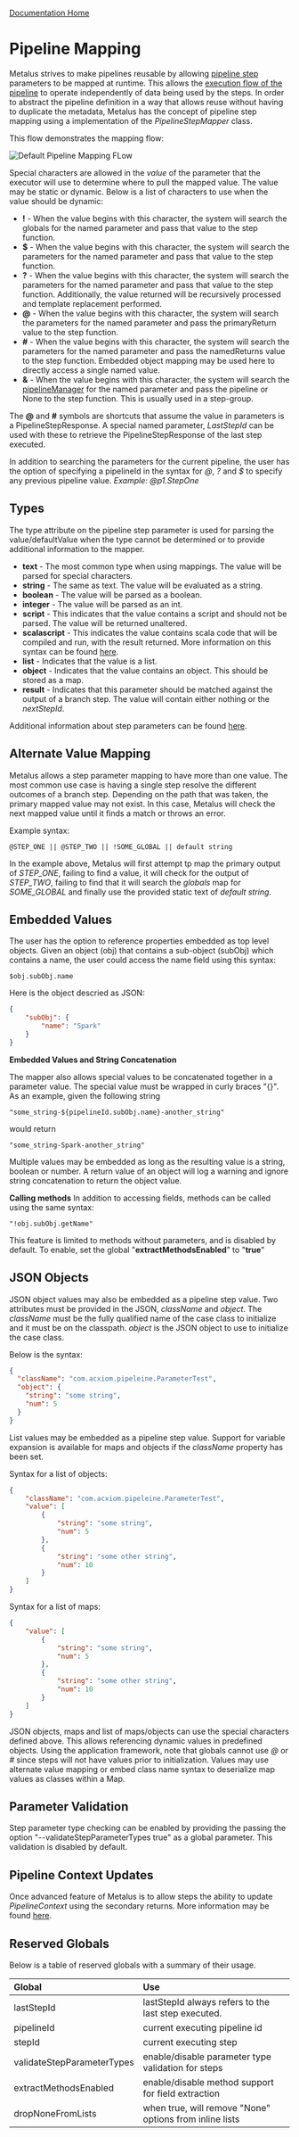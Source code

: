 [Documentation Home](readme.md)

# Pipeline Mapping
Metalus strives to make pipelines reusable by allowing [pipeline step](pipeline-steps.md) parameters to be mapped at
runtime. This allows the [execution flow of the pipeline](pipeline-flow.md) to operate independently of data being used 
by the steps. In order to abstract the pipeline definition in a way that allows reuse without having to duplicate the 
metadata, Metalus has the concept of pipeline step mapping using a implementation of the _PipelineStepMapper_ class.

This flow demonstrates the mapping flow:

![Default Pipeline Mapping FLow](../docs/images/Default_Parameter_Mapping.png "Default Parameter Mapping Flow")

Special characters are allowed in the *value* of the parameter that the executor will use to determine where to pull 
the mapped value. The value may be static or dynamic. Below is a list of characters to use when the value should be 
dynamic:

* **!** - When the value begins with this character, the system will search the globals for the named parameter and pass 
that value to the step function.
* **$** - When the value begins with this character, the system will search the parameters for the named parameter and 
pass that value to the step function.
* **?** - When the value begins with this character, the system will search the parameters for the named parameter and 
pass that value to the step function. Additionally, the value returned will be recursively processed and template
replacement performed.
* **@** - When the value begins with this character, the system will search the parameters for the named parameter and 
pass the primaryReturn value to the step function.
* **#** - When the value begins with this character, the system will search the parameters for the named parameter and 
pass the namedReturns value to the step function. Embedded object mapping may be used here to directly access a single 
named value.
* **&** - When the value begins with this character, the system will search the [pipelineManager](pipeline-manager.md) for the named parameter 
and pass the pipeline or None to the step function. This is usually used in a step-group.

The **@** and **#** symbols are shortcuts that assume the value in parameters is a PipelineStepResponse.
 A special named parameter, *LastStepId* can be used with these to retrieve the PipelineStepResponse of the last step executed. 
 
In addition to searching the parameters for the current pipeline, the user has the option of specifying a pipelineId in 
the syntax for *@*, *?* and *$* to specify any previous pipeline value. *Example: @p1.StepOne*

## Types
The type attribute on the pipeline step parameter is used for parsing the value/defaultValue when the type cannot be
determined or to provide additional information to the mapper. 

* **text** - The most common type when using mappings. The value will be parsed for special characters.
* **string** - The same as text. The value will be evaluated as a string.
* **boolean** - The value will be parsed as a boolean.
* **integer** - The value will be parsed as an int.
* **script** - This indicates that the value contains a script and should not be parsed. The value will be returned unaltered.
* **scalascript** - This indicates the value contains scala code that will be compiled and run, with the result returned.
More information on this syntax can be found [here](step-templates.md#scala-script-parameters).
* **list** - Indicates that the value is a list.
* **object** - Indicates that the value contains an object. This should be stored as a map.
* **result** - Indicates that this parameter should be matched against the output of a branch step. The value will 
contain either nothing or the _nextStepId_. 

Additional information about step parameters can be found [here](step-templates.md#params).

## Alternate Value Mapping
Metalus allows a step parameter mapping to have more than one value. The most common use case is having a single step
resolve the different outcomes of a branch step. Depending on the path that was taken, the primary mapped value may not
exist. In this case, Metalus will check the next mapped value until it finds a match or throws an error.

Example syntax:

```
@STEP_ONE || @STEP_TWO || !SOME_GLOBAL || default string
```

In the example above, Metalus will first attempt tp map the primary output of *STEP_ONE*, failing to find  a value, it
will check for the output of *STEP_TWO*, failing to find that it will search the _globals_ map for *SOME_GLOBAL* and
finally use the provided static text of _default string_.

## Embedded Values
The user has the option to reference properties embedded as top level objects. Given an object (obj) that contains a 
sub-object (subObj) which contains a name, the user could access the name field using this syntax:
```
$obj.subObj.name
```
	
Here is the object descried as JSON:
```json
{
	"subObj": {
		"name": "Spark"
	}
} 
```

**Embedded Values and String Concatenation**

The mapper also allows special values to be concatenated together in a parameter value. The special value must be wrapped
in curly braces "{}". As an example, given the following string 
```
"some_string-${pipelineId.subObj.name}-another_string"
 ```
would return 
```
"some_string-Spark-another_string"
```
Multiple values may be embedded as long as the resulting value is a string, boolean
or number. A return value of an object will log a warning and ignore string concatenation to return the object value.

**Calling methods**
In addition to accessing fields, methods can be called using the same syntax: 
```
"!obj.subObj.getName"
```
This feature is limited to methods without parameters, and is disabled by default.
To enable, set the global "**extractMethodsEnabled**" to "**true**"

## JSON Objects
JSON object values may also be embedded as a pipeline step value. Two attributes must be provided in the JSON, 
*className* and *object*. The *className* must be the fully qualified name of the case class to initialize and
it must be on the classpath. *object* is the JSON object to use to initialize the case class. 

Below is the syntax:

```json
{
  "className": "com.acxiom.pipeleine.ParameterTest",
  "object": {
  	"string": "some string",
  	"num": 5
  }
}
```

List values may be embedded as a pipeline step value. Support for variable expansion is available for maps and objects 
if the *className* property has been set.

Syntax for a list of objects:

```json
{
	"className": "com.acxiom.pipeleine.ParameterTest",
	"value": [
		{
			"string": "some string",
			"num": 5
		},
		{
        	"string": "some other string",
        	"num": 10
        }
	]
}
```

Syntax for a list of maps:

```json
{
	"value": [
		{
			"string": "some string",
			"num": 5
		},
		{
        	"string": "some other string",
        	"num": 10
        }
	]
}
```

JSON objects, maps and list of maps/objects can use the special characters defined above. This allows referencing dynamic 
values in predefined objects. Using the application framework, note that globals cannot use *@* or *#* since steps will 
not have values prior to initialization. Values may use alternate value mapping or embed class name syntax to deserialize 
map values as classes within a Map. 

## Parameter Validation
Step parameter type checking can be enabled by providing the passing the option "--validateStepParameterTypes true" as a global parameter.
This validation is disabled by default.

## Pipeline Context Updates
Once advanced feature of Metalus is to allow steps the ability to update _PipelineContext_ using the secondary returns.
More information may be found [here](advanced-step-features.md).

## Reserved Globals
Below is a table of reserved globals with a summary of their usage.
 
| Global                     | Use                                                     |
|:---------------------------|:--------------------------------------------------------|
| lastStepId                 | lastStepId always refers to the last step executed.     |
| pipelineId                 | current executing pipeline id                           |
| stepId                     | current executing step                                  |
| validateStepParameterTypes | enable/disable parameter type validation for steps      |
| extractMethodsEnabled      | enable/disable method support for field extraction       |
| dropNoneFromLists          | when true, will remove "None" options from inline lists |
